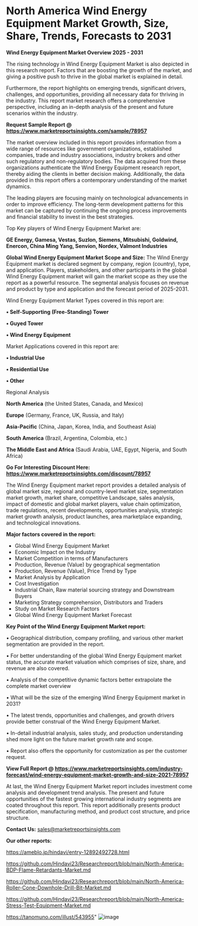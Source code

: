 # North America Wind Energy Equipment Market Growth, Size, Share, Trends, Forecasts to 2031

<Strong> Wind Energy Equipment Market Overview 2025 - 2031</strong>

The rising technology in Wind Energy Equipment Market is also depicted in this research report. Factors that are boosting the growth of the market, and giving a positive push to thrive in the global market is explained in detail.

Furthermore, the report highlights on emerging trends, significant drivers, challenges, and opportunities, providing all necessary data for thriving in the industry. This report market research offers a comprehensive perspective, including an in-depth analysis of the present and future scenarios within the industry.

<strong>Request Sample Report @ <a href=https://www.marketreportsinsights.com/sample/78957>https://www.marketreportsinsights.com/sample/78957</a></strong>

The market overview included in this report provides information from a wide range of resources like government organizations, established companies, trade and industry associations, industry brokers and other such regulatory and non-regulatory bodies. The data acquired from these organizations authenticate the Wind Energy Equipment research report, thereby aiding the clients in better decision making. Additionally, the data provided in this report offers a contemporary understanding of the market dynamics.

The leading players are focusing mainly on technological advancements in order to improve efficiency. The long-term development patterns for this market can be captured by continuing the ongoing process improvements and financial stability to invest in the best strategies.

Top Key players of Wind Energy Equipment Market are:

<strong>GE Energy, Gamesa, Vestas, Suzlon, Siemens, Mitsubishi, Goldwind, Enercon, China Ming Yang, Senvion, Nordex, Valmont Industries</strong>

<strong><b>Global Wind Energy Equipment Market Scope and Size:</b></strong>
The Wind Energy Equipment market is declared segment by company, region (country), type, and application. Players, stakeholders, and other participants in the global Wind Energy Equipment market will gain the market scope as they use the report as a powerful resource. The segmental analysis focuses on revenue and product by type and application and the forecast period of 2025-2031.

Wind Energy Equipment Market Types covered in this report are:

<strong>• Self-Supporting (Free-Standing) Tower

• Guyed Tower

• Wind Energy Equipment</strong>

Market Applications covered in this report are:

<strong>• Industrial Use

• Residential Use

• Other</strong> 

Regional Analysis

<strong>North America</strong> (the United States, Canada, and Mexico)

<strong>Europe</strong> (Germany, France, UK, Russia, and Italy)

<strong>Asia-Pacific</strong> (China, Japan, Korea, India, and Southeast Asia)

<strong>South America</strong> (Brazil, Argentina, Colombia, etc.)

<strong>The Middle East and Africa</strong> (Saudi Arabia, UAE, Egypt, Nigeria, and South Africa)

<strong>Go For Interesting Discount Here: <a href=https://www.marketreportsinsights.com/discount/78957>https://www.marketreportsinsights.com/discount/78957</a></strong>

The Wind Energy Equipment market report provides a detailed analysis of global market size, regional and country-level market size, segmentation market growth, market share, competitive Landscape, sales analysis, impact of domestic and global market players, value chain optimization, trade regulations, recent developments, opportunities analysis, strategic market growth analysis, product launches, area marketplace expanding, and technological innovations.

<strong><b>Major factors covered in the report:</b></strong>
<ul>
  <li>Global Wind Energy Equipment Market </li>
  <li>Economic Impact on the Industry</li>
  <li>Market Competition in terms of Manufacturers</li>
  <li>Production, Revenue (Value) by geographical segmentation</li>
  <li>Production, Revenue (Value), Price Trend by Type</li>
  <li>Market Analysis by Application</li>
  <li>Cost Investigation</li>
  <li>Industrial Chain, Raw material sourcing strategy and Downstream Buyers</li>
  <li>Marketing Strategy comprehension, Distributors and Traders</li>
  <li>Study on Market Research Factors</li>
  <li>Global Wind Energy Equipment Market Forecast</li>
</ul>

<strong><b>Key Point of the Wind Energy Equipment Market report:</b></strong>

• Geographical distribution, company profiling, and various other market segmentation are provided in the report.

• For better understanding of the global Wind Energy Equipment market status, the accurate market valuation which comprises of size, share, and revenue are also covered.

• Analysis of the competitive dynamic factors better extrapolate the complete market overview

• What will be the size of the emerging Wind Energy Equipment market in 2031?

• The latest trends, opportunities and challenges, and growth drivers provide better construal of the Wind Energy Equipment Market.

• In-detail industrial analysis, sales study, and production understanding shed more light on the future market growth rate and scope.

• Report also offers the opportunity for customization as per the customer request.

<strong><b>View Full Report @ <a href=https://www.marketreportsinsights.com/industry-forecast/wind-energy-equipment-market-growth-and-size-2021-78957>https://www.marketreportsinsights.com/industry-forecast/wind-energy-equipment-market-growth-and-size-2021-78957</a></b></strong>


At last, the Wind Energy Equipment Market report includes investment come analysis and development trend analysis. The present and future opportunities of the fastest growing international industry segments are coated throughout this report. This report additionally presents product specification, manufacturing method, and product cost structure, and price structure.

<strong>Contact Us:</strong>
sales@marketreportsinsights.com

<strong>Our other reports:</strong>

<a href=https://ameblo.jp/hindavi/entry-12892492728.html>https://ameblo.jp/hindavi/entry-12892492728.html</a>

<a href=https://github.com/Hindavi23/Researchreport/blob/main/North-America-BDP-Flame-Retardants-Market.md>https://github.com/Hindavi23/Researchreport/blob/main/North-America-BDP-Flame-Retardants-Market.md</a>

<a href=https://github.com/Hindavi23/Researchreport/blob/main/North-America-Roller-Cone-Downhole-Drill-Bit-Market.md>https://github.com/Hindavi23/Researchreport/blob/main/North-America-Roller-Cone-Downhole-Drill-Bit-Market.md</a>

<a href=https://github.com/Hindavi23/Researchreport/blob/main/North-America-Stress-Test-Equipment-Market.md>https://github.com/Hindavi23/Researchreport/blob/main/North-America-Stress-Test-Equipment-Market.md</a>

<a href=https://tanomuno.com/illust/543955>https://tanomuno.com/illust/543955</a>"
![image](https://github.com/user-attachments/assets/48b9220f-c89e-48df-b7f1-6fc6f38ff3ce)
